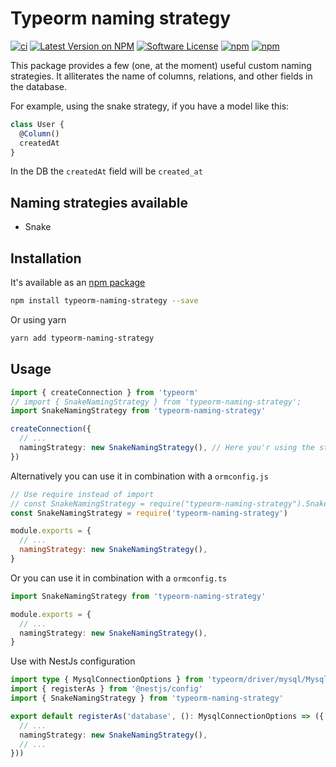 # Typeorm naming strategy

[![ci](https://github.com/chantouchsek/typeorm-naming-strategy/actions/workflows/test.yml/badge.svg)](https://github.com/chantouchsek/typeorm-naming-strategy/actions/workflows/test.yml)
[![Latest Version on NPM](https://img.shields.io/npm/v/typeorm-naming-strategy.svg?style=flat-square)](https://npmjs.com/package/typeorm-naming-strategy)
[![Software License](https://img.shields.io/badge/license-MIT-brightgreen.svg?style=flat-square)](LICENSE)
[![npm](https://img.shields.io/npm/dt/typeorm-naming-strategy.svg?style=flat-square)](https://npmjs.com/package/typeorm-naming-strategy)
[![npm](https://img.shields.io/npm/dm/typeorm-naming-strategy.svg?style=flat-square)](https://npmjs.com/package/typeorm-naming-strategy)

This package provides a few (one, at the moment) useful custom naming strategies. It alliterates the name of columns, relations, and other fields in the database.

For example, using the snake strategy, if you have a model like this:

```typescript
class User {
  @Column()
  createdAt
}
```

In the DB the `createdAt` field will be `created_at`

## Naming strategies available

- Snake

## Installation

It's available as an [npm package](https://www.npmjs.com/package/typeorm-naming-strategy)

```sh
npm install typeorm-naming-strategy --save
```

Or using yarn

```sh
yarn add typeorm-naming-strategy
```

## Usage

```ts
import { createConnection } from 'typeorm'
// import { SnakeNamingStrategy } from 'typeorm-naming-strategy';
import SnakeNamingStrategy from 'typeorm-naming-strategy'

createConnection({
  // ...
  namingStrategy: new SnakeNamingStrategy(), // Here you'r using the strategy!
})
```

Alternatively you can use it in combination with a `ormconfig.js`

```js
// Use require instead of import
// const SnakeNamingStrategy = require("typeorm-naming-strategy").SnakeNamingStrategy
const SnakeNamingStrategy = require('typeorm-naming-strategy')

module.exports = {
  // ...
  namingStrategy: new SnakeNamingStrategy(),
}
```

Or you can use it in combination with a `ormconfig.ts`

```ts
import SnakeNamingStrategy from 'typeorm-naming-strategy'

module.exports = {
  // ...
  namingStrategy: new SnakeNamingStrategy(),
}
```

Use with NestJs configuration

```ts
import type { MysqlConnectionOptions } from 'typeorm/driver/mysql/MysqlConnectionOptions'
import { registerAs } from '@nestjs/config'
import { SnakeNamingStrategy } from 'typeorm-naming-strategy'

export default registerAs('database', (): MysqlConnectionOptions => ({
  // ...
  namingStrategy: new SnakeNamingStrategy(),
  // ...
}))
```

